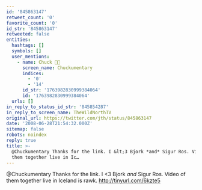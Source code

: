 ```yaml
---
id: '845863147'
retweet_count: '0'
favorite_count: '0'
id_str: '845863147'
retweeted: false
entities:
  hashtags: []
  symbols: []
  user_mentions:
    - name: Chuck 🌲🌊
      screen_name: Chuckumentary
      indices:
        - '0'
        - '14'
      id_str: '1763982830999384064'
      id: '1763982830999384064'
  urls: []
in_reply_to_status_id_str: '845854287'
in_reply_to_screen_name: TheWildNorthTV
original_url: https://twitter.com/jth/status/845863147
date: '2008-06-28T21:54:32.000Z'
sitemap: false
robots: noindex
reply: true
title: >-
  @Chuckumentary Thanks for the link. I &lt;3 Bjork *and* Sigur Ros. Video of
  them together live in Ic…
---
```


@Chuckumentary Thanks for the link. I &lt;3 Bjork *and* Sigur Ros. Video of them together live in Iceland is rawk. http://tinyurl.com/6kzte5